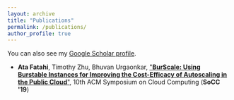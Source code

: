 ```yaml
---
layout: archive
title: "Publications"
permalink: /publications/
author_profile: true
---
```



You can also see my [Google Scholar profile](https://scholar.google.com/citations?user=8C_wZCsAAAAJ&hl=en).


- **Ata Fatahi**, Timothy Zhu, Bhuvan Urgaonkar, ["**BurScale: Using Burstable Instances for Improving the Cost-Efficacy of Autoscaling in the Public Cloud**"](mrata.github.io), 10th ACM Symposium on Cloud Computing (**SoCC '19**)
